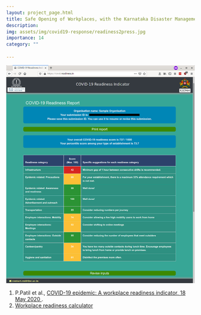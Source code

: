 ```yaml
---
layout: project_page.html
title: Safe Opening of Workplaces, with the Karnataka Disaster Management Authority
description: 
img: assets/img/covid19-response/readiness2press.jpg
importance: 14
category: ""

---
```





<div class="mt-4">
  <img src="/assets/img/covid19-response/readiness2press.jpg" class="img-fluid" alt="">
  <br>
  <ol>
    <li>
      P.Patil et al., 
      <a href="https://covid19.iisc.ac.in/wp-content/uploads/2020/06/Report-20200518-WorkplaceReadiness.pdf">
        COVID-19 epidemic: A workplace readiness indicator, 18 May 2020
      </a>.
    </li>
    <li>
      <a href="https://cni.iisc.ac.in/workplace-readiness">Workplace readiness calculator</a>
    </li>
  </ol>
</div>
